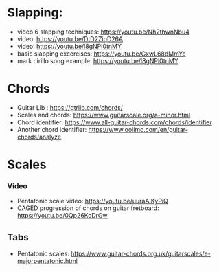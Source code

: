 # Slapping:
- video 6 slapping techniques: https://youtu.be/Nh2thwnNbu4
- video: https://youtu.be/DtD2ZiqD26A
- video: https://youtu.be/l8gNPl0tnMY
- basic slapping excercises: https://youtu.be/GxwL68dMmYc
- mark cirillo song example: https://youtu.be/l8gNPl0tnMY

# Chords
- Guitar Lib : https://gtrlib.com/chords/
- Scales and chords: https://www.guitarscale.org/a-minor.html
- Chord identifier: https://www.all-guitar-chords.com/chords/identifier
- Another chord identifier: https://www.oolimo.com/en/guitar-chords/analyze

# Scales
### Video
- Pentatonic scale video: https://youtu.be/uuraAIKyPiQ
- CAGED progression of chords on guitar fretboard: https://youtu.be/0Qp26KcDrGw

## Tabs
- Pentatonic scales: https://www.guitar-chords.org.uk/guitarscales/e-majorpentatonic.html
